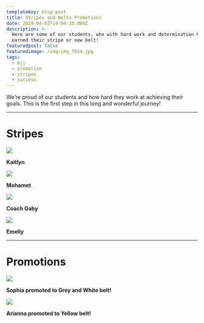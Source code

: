 ```yaml
---
templateKey: blog-post
title: Stripes and Belts Promotions
date: 2019-04-03T14:04:10.000Z
description: >-
  Here are some of our students, who with hard work and determination have
  earned their stripe or new belt! 
featuredpost: false
featuredimage: /img/img_7014.jpg
tags:
  - bjj
  - promotion
  - stripes
  - success
---
```

We’re proud of our students and how hard they work at achieving their goals. This is the first step in this long and wonderful journey!

- - -

# Stripes

![](/img/dsc6540.jpg)

**Kaitlyn**

![](/img/dsc06557.jpg)

**Mohamet**

![](/img/img_7030.jpg)

**Coach Gaby**

![](/img/img_7511.jpg)

**Emelly**

- - -

# **Promotions**

![](/img/dsc06546.jpg)

**Sophia promoted to Grey and White belt!**

![](/img/img_7014.jpg)

**Arianna promoted to Yellow belt!**
